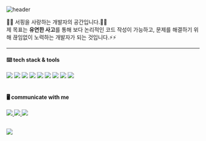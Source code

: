 
<!--배너-->
![header](https://capsule-render.vercel.app/api?type=transparent&color=auto&height=200&section=header&text=Inung's%20Profile&fontSize=80&fontColor=8fbea5&desc=who%20loves%20coding%20and%20surfing🏄🏽&descAlignY=20&descAlign=38)

👊🏽 서핑을 사랑하는 개발자의 공간입니다.🏄🏽<br/>
제 목표는 <b>유연한 사고</b>를 통해 보다 논리적인 코드 작성이 가능하고,
문제를 해결하기 위해 끊임없이 노력하는 개발자가 되는 것입니다.⚡️⚡️<br/>

<div>
  <hr/>
  
  <!--기술스택 이미지-->
  <h4>⌨️ tech stack & tools</h4>
  <img src="https://img.shields.io/badge/Java-007396?style=flat-square&logo=Java&logoColor=white"/>
  <img src="https://img.shields.io/badge/JavaScript-F7DF1E?style=flat-square&logo=JavaScript&logoColor=white"/>
  <img src="https://img.shields.io/badge/Spring-339933?style=flat-square&logo=Spring&logoColor=white"/>
  <img src="https://img.shields.io/badge/React.js-339933?style=flat-square&logo=React.js&logoColor=white"/>
  <img src="https://img.shields.io/badge/Oracle-F80000?style=flat-square&logo=Oracle&logoColor=white"/>
  <img src="https://img.shields.io/badge/MySQL-4479A1?style=flat-square&logo=MySQL&logoColor=white"/>  
  
  <!--툴-->
  <img src="https://img.shields.io/badge/macOS-000000?style=flat-square&logo=macOS&logoColor=white"/>
  <img src="https://img.shields.io/badge/Eclipse IDE-2C2255?style=flat-square&logo=Eclipse IDE&logoColor=white"/>
  <img src="https://img.shields.io/badge/Visual Studio Code-007ACC?style=flat-square&logo=Visual Studio Code&logoColor=white"/>
  <br/>
  <br/>
  <!--SNS-->
  <h4>🖥️ communicate with me</h4>
  <!--인스타그램-->
  <a href="https://www.instagram.com/in_ung92/">
  <img src="https://img.shields.io/badge/Instagram-blueviolet?style=flat-square&logo=Instagram&logoColor=white"/>
  </a>
  <!--블로그-->
    <a href="https://velog.io/@ung6860">
  <img src="https://img.shields.io/badge/Velog-20C997?style=flat-square&logo=Velog&logoColor=white"/>
  </a>
   <!--메일-->
  <a href="mailto:ung6860@gmail.com(mailto:ung6860@gmail.com)">
  <img src="https://img.shields.io/badge/Gmail-EA4335?style=flat-square&logo=Gmail&logoColor=white"/>
  </a>
  <br/>
  <br/>
<!--   <h4>📖 my github stats</h4> -->
  
<!--   ![InUng's GitHub stats](https://github-readme-stats.vercel.app/api?username=HwangInUng&show_icons=true&theme=tokyonight) -->

  
  <a href="https://hits.seeyoufarm.com"><img src="https://hits.seeyoufarm.com/api/count/incr/badge.svg?url=https%3A%2F%2Fgithub.com%2FHwnagInUng%2Fhit-counter&count_bg=%23005FFF&title_bg=%23000000&icon=github.svg&icon_color=%23E7E7E7&title=hits&edge_flat=false"/></a>
  
  </div>
